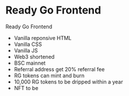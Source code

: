 # Ready Go Frontend
Ready Go Frontend

- Vanilla reponsive HTML<br>
- Vanilla CSS<br>
- Vanilla JS<br>
- Web3 shortened<br>
- BSC mainnet<br>
- Referral address get 20% referral fee<br>
- RG tokens can mint and burn<br>
- 10,000 RG tokens to be dripped within a year<br>
- NFT to be 